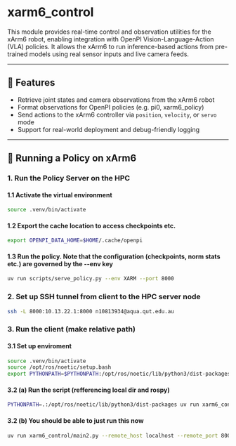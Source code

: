 # xarm6_control

This module provides real-time control and observation utilities for the xArm6 robot, enabling integration with OpenPI Vision-Language-Action (VLA) policies. It allows the xArm6 to run inference-based actions from pre-trained models using real sensor inputs and live camera feeds.

---

## 🔧 Features

- Retrieve joint states and camera observations from the xArm6 robot
- Format observations for OpenPI policies (e.g. pi0, xarm6_policy)
- Send actions to the xArm6 controller via `position`, `velocity`, or `servo` mode
- Support for real-world deployment and debug-friendly logging

---

## 🚀 Running a Policy on xArm6

### 1. Run the Policy Server on the HPC

#### 1.1 Activate the virtual environment

```bash
source .venv/bin/activate
```

#### 1.2 Export the cache location to access checkpoints etc.

```bash
export OPENPI_DATA_HOME=$HOME/.cache/openpi 
```
 
#### 1.3 Run the policy. Note that the configuration (checkpoints, norm stats etc.) are governed by the --env key

```bash
uv run scripts/serve_policy.py --env XARM --port 8000
```

### 2. Set up SSH tunnel from client to the HPC server node

```bash
ssh -L 8000:10.13.22.1:8000 n10813934@aqua.qut.edu.au
```

### 3. Run the client (make relative path)

#### 3.1 Set up enviroment

```bash
source .venv/bin/activate
source /opt/ros/noetic/setup.bash
export PYTHONPATH=$PYTHONPATH:/opt/ros/noetic/lib/python3/dist-packages
```

#### 3.2 (a) Run the script (refferencing local dir and rospy)

```bash
PYTHONPATH=.:/opt/ros/noetic/lib/python3/dist-packages uv run xarm6_control/main2.py --remote_host localhost --remote_port 8000
```

#### 3.2 (b) You should be able to just run this now

```bash
uv run xarm6_control/main2.py --remote_host localhost --remote_port 8000
```